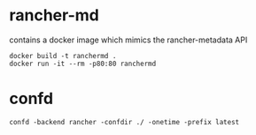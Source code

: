 # rancher-md

contains a docker image which mimics the rancher-metadata API

```
docker build -t ranchermd .
docker run -it --rm -p80:80 ranchermd
```


# confd

```
confd -backend rancher -confdir ./ -onetime -prefix latest
```
